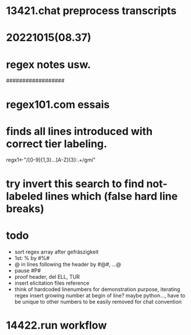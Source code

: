 # 13421.chat preprocess transcripts
# 20221015(08.37)
# regex notes usw.
##################
# regex101.com essais
# finds all lines introduced with correct tier labeling. 
regx1<-"/[0-9]{1,3}...[A-Z]{3}:.+/gmi"
# try invert this search to find not-labeled lines which (false hard line breaks)

# todo
- sort regex array after gefräszigkeit
- 1st: % by #%#
- @ in lines following the header by #@#, ...@
- pause #P#
- proof header, del ELL, TUR
- insert elicitation files reference
- think of hardcoded linenumbers for demonstration purpose, iterating regex insert growing number at begin of line? maybe python..., have to be unique to other numbers to be easily removed for chat convention

# 14422.run workflow